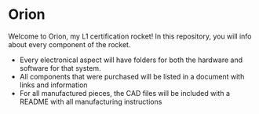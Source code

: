 # Orion
Welcome to Orion, my L1 certification rocket! In this repository, you will info about every component of the rocket. 
- Every electronical aspect will have folders for both the hardware and software for that system.
- All components that were purchased will be listed in a document with links and information
- For all manufactured pieces, the CAD files will be included with a README with all manufacturing instructions

